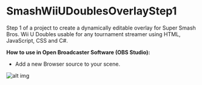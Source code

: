 # SmashWiiUDoublesOverlayStep1
Step 1 of a project to create a dynamically editable overlay for Super Smash Bros. Wii U Doubles usable for any tournament streamer using HTML, JavaScript, CSS and C#.

**How to use in Open Broadcaster Software (OBS Studio):**
- Add a new Browser source to your scene.

![alt img](https://imgur.com/xAvWiY0.png)
